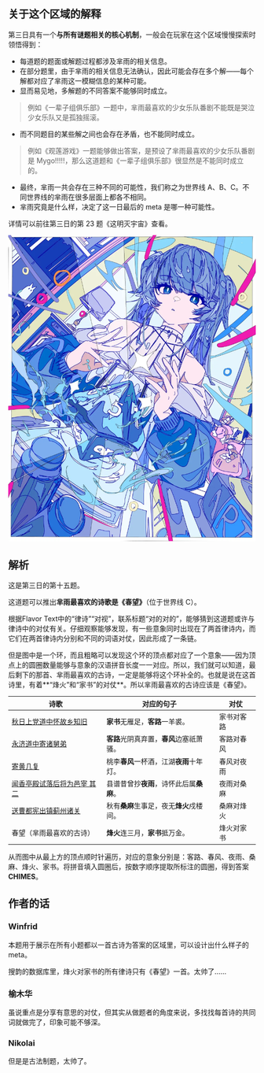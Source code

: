 ## 关于这个区域的解释

第三日具有一个**与所有谜题相关的核心机制**，一般会在玩家在这个区域慢慢探索时领悟得到：

- 每道题的题面或解题过程都涉及芈雨的相关信息。
- 在部分题里，由于芈雨的相关信息无法确认，因此可能会存在多个解——每个解都对应了芈雨这一模糊信息的某种可能。
- 显而易见地，多解题的不同答案不能够同时成立。

> 例如《一辈子组俱乐部》一题中，芈雨最喜欢的少女乐队番剧不能既是哭泣少女乐队又是孤独摇滚。

- 而不同题目的某些解之间也会存在矛盾，也不能同时成立。

> 例如《观莲游戏》一题能够做出答案，是预设了芈雨最喜欢的少女乐队番剧是 Mygo!!!!!，那么这道题和《一辈子组俱乐部》很显然是不能同时成立的。

- 最终，芈雨一共会存在三种不同的可能性，我们称之为世界线 A、B、C。不同世界线的芈雨在很多层面上都各不相同。
- 芈雨究竟是什么样，决定了这一日最后的 meta 是哪一种可能性。

详情可以前往第三日的第 23 题《这明灭宇宙》查看。

<img class="puzzle-image" src="media/solution/day3_premeta/4.webp" alt="">

## 解析

这是第三日的第十五题。

这道题可以推出**芈雨最喜欢的诗歌是《春望》**（位于世界线 C）。

根据Flavor Text中的“律诗”“对视”，联系标题“对的对的”，能够猜到这道题或许与律诗中的对仗有关。仔细观察能够发现，有一些意象同时出现在了两首律诗内，而它们在两首律诗内分别和不同的词语对仗，因此形成了一条链。

但是图中是一个环，而且粗略可以发现这个环的顶点都对应了一个意象——因为顶点上的圆圈数量能够与意象的汉语拼音长度一一对应。所以，我们就可以知道，最后剩下的那首、芈雨最喜欢的古诗，一定是能够将这个环补全的。也就是说在这首诗里，有着**“烽火”和“家书”的对仗**。所以芈雨最喜欢的古诗应该是《春望》。

|诗歌|对应的句子|对仗|
|-|-|-|
|[秋日上党道中怀故乡知旧](https://www.sou-yun.cn/Query.aspx?type=poem&id=281897)|**家书**无雁足，**客路**一羊裘。|家书对客路|
|[永济道中寄诸舅弟](https://www.sou-yun.cn/Query.aspx?type=poem&id=69784)|**客路**光阴真弃置，**春风**边塞祇萧骚。|客路对春风|
|[寄黄几复](https://www.sou-yun.cn/Query.aspx?type=poem&id=213817)|桃李**春风**一杯酒，江湖**夜雨**十年灯。|春风对夜雨|
|[闻香亭殿试落后将为邑宰 其二](https://www.sou-yun.cn/Query.aspx?type=poem&id=1055292)|县谱昔曾抄**夜雨**，诗怀此后属**桑麻**。|夜雨对桑麻|
|[送曹都宪出镇蓟州诸关](https://www.sou-yun.cn/Query.aspx?type=poem&id=289993)|秋有**桑麻**生事足，夜无**烽火**戍楼间。|桑麻对烽火|
|春望（芈雨最喜欢的古诗）|**烽火**连三月，**家书**抵万金。|烽火对家书|

从而图中从最上方的顶点顺时针遍历，对应的意象分别是：客路、春风、夜雨、桑麻、烽火、家书。将拼音填入圆圈后，按数字顺序提取所标注的圆圈，得到答案 **CHIMES**。

## 作者的话

### Winfrid

本题用于展示在所有小题都以一首古诗为答案的区域里，可以设计出什么样子的 meta。

搜韵的数据库里，烽火对家书的所有律诗只有《春望》一首。太帅了……

### 榆木华

虽说重点是分享有意思的对仗，但其实从做题者的角度来说，多找找每首诗的共同词就做完了，印象可能不够深。

### Nikolai

但是是古法制题，太帅了。